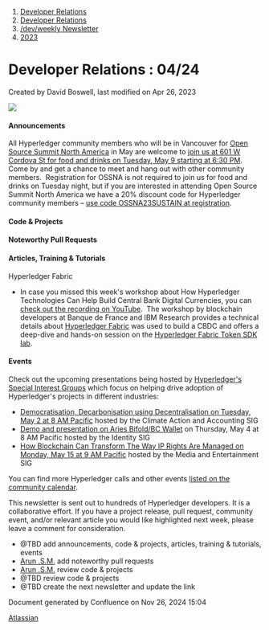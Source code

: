 1. [Developer Relations](index.html)
2. [Developer Relations](Developer-Relations_17170434.html)
3. [/dev/weekly Newsletter](17170445.html)
4. [2023](2023_17171809.html)

# Developer Relations : 04/24

Created by David Boswell, last modified on Apr 26, 2023

![](attachments/17170434/17171308.png?height=169)

#### Announcements

All Hyperledger community members who will be in Vancouver for [Open Source Summit North America](https://events.linuxfoundation.org/open-source-summit-north-america/) in May are welcome to [join us at 601 W Cordova St for food and drinks on Tuesday, May 9 starting at 6:30 PM](https://www.meetup.com/hyperledger-vancouver/events/292670798/). Come by and get a chance to meet and hang out with other community members.  Registration for OSSNA is not required to join us for food and drinks on Tuesday night, but if you are interested in attending Open Source Summit North America we have a 20% discount code for Hyperledger community members – [use code OSSNA23SUSTAIN at registration](https://events.linuxfoundation.org/open-source-summit-north-america/register/).

#### Code &amp; Projects

#### Noteworthy Pull Requests

#### Articles, Training &amp; Tutorials

Hyperledger Fabric

- In case you missed this week's workshop about How Hyperledger Technologies Can Help Build Central Bank Digital Currencies, you can [check out the recording on YouTube](https://www.youtube.com/watch?v=FEFSV47Rr2M).  The workshop by blockchain developers at Banque de France and IBM Research provides a technical details about [Hyperledger Fabric](https://github.com/hyperledger/fabric) was used to build a CBDC and offers a deep-dive and hands-on session on the [Hyperledger Fabric Token SDK lab](https://github.com/hyperledger-labs/fabric-token-sdk).

#### Events

Check out the upcoming presentations being hosted by [Hyperledger's Special Interest Groups](https://lf-hyperledger.atlassian.net/wiki/display/HYP/Special+Interest+Groups) which focus on helping drive adoption of Hyperledger's projects in different industries:

- [Democratisation, Decarbonisation using Decentralisation on Tuesday, May 2 at 8 AM Pacific](https://lf-hyperledger.atlassian.net/wiki/display/CASIG/CA2SIG+-+Meeting+May+2) hosted by the Climate Action and Accounting SIG
- [Demo and presentation on Aries Bifold/BC Wallet](https://lf-hyperledger.atlassian.net/wiki/display/IWG/2023-05-04%3A+Identity+Special+Interest+Group) on Thursday, May 4 at 8 AM Pacific hosted by the Identity SIG
- [How Blockchain Can Transform The Way IP Rights Are Managed on Monday, May 15 at 9 AM Pacific](https://lf-hyperledger.atlassian.net/wiki/display/MESIG/Upcoming+Presentations+-MESIG) hosted by the Media and Entertainment SIG

You can find more Hyperledger calls and other events [listed on the community calendar](https://lf-hyperledger.atlassian.net/wiki/display/HYP/Calendar+of+Public+Meetings).

This newsletter is sent out to hundreds of Hyperledger developers. It is a collaborative effort. If you have a project release, pull request, community event, and/or relevant article you would like highlighted next week, please leave a comment for consideration.

- @TBD add announcements, code &amp; projects, articles, training &amp; tutorials, events
- [Arun .S.M.](https://lf-hyperledger.atlassian.net/wiki/people/621a0e5097d313006ba7386a?ref=confluence) add noteworthy pull requests
- [Arun .S.M.](https://lf-hyperledger.atlassian.net/wiki/people/621a0e5097d313006ba7386a?ref=confluence) review code &amp; projects
- @TBD review code &amp; projects
- @TBD create the next newsletter and update the link

Document generated by Confluence on Nov 26, 2024 15:04

[Atlassian](http://www.atlassian.com/)
